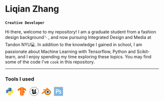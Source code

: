 # Liqian Zhang

**`Creative Developer`**

Hi there, welcome to my repository! I am a graduate student from a fashion design background🪡, and now pursuing Integrated Design and Media at Tandon NYU💻. In addition to the knowledge I gained in school, I am passionate about Machine Learning with Tensorflow, Python and Scikit-learn, and I enjoy spending my time exploring these topics. You may find some of the code I've `cook` in this repository.

---

### Tools I used 

<img align="left" alt="Python" width="30px" style="padding-right:10px;" src="https://raw.githubusercontent.com/devicons/devicon/master/icons/python/python-original.svg"/>
<img align="left" alt="Tensorflow" width="30px" style="padding-right:10px;" src="https://raw.githubusercontent.com/devicons/devicon/master/icons/tensorflow/tensorflow-original.svg"/>
<img align="left" alt="UnrealEngine" width="30px" style="padding-right:10px;" src="https://raw.githubusercontent.com/devicons/devicon/master/icons/unrealengine/unrealengine-original.svg"/>
<img align="left" alt="Blender" width="30px" style="padding-right:10px;" src="https://raw.githubusercontent.com/devicons/devicon/master/icons/blender/blender-original.svg"/>
<img align="left" alt="Photoshop" width="30px" style="padding-right:10px;" src="https://raw.githubusercontent.com/devicons/devicon/master/icons/photoshop/photoshop-plain.svg"/>


<!--
**zxxwxyyy/zxxwxyyy** is a ✨ _special_ ✨ repository because its `README.md` (this file) appears on your GitHub profile.

Here are some ideas to get you started:

- 🔭 I’m currently working on ...
- 🌱 I’m currently learning ...
- 👯 I’m looking to collaborate on ...
- 🤔 I’m looking for help with ...
- 💬 Ask me about ...
- 📫 How to reach me: ...
- 😄 Pronouns: ...
- ⚡ Fun fact: ...
-->
